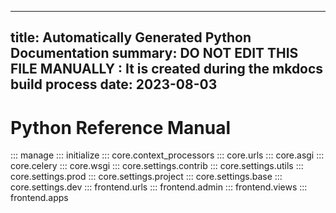 
---
title: Automatically Generated Python Documentation
summary: DO NOT EDIT THIS FILE MANUALLY : It is created during the mkdocs build process
date: 2023-08-03
---

# Python Reference Manual
::: manage
::: initialize
::: core.context_processors
::: core.urls
::: core.asgi
::: core.celery
::: core.wsgi
::: core.settings.contrib
::: core.settings.utils
::: core.settings.prod
::: core.settings.project
::: core.settings.base
::: core.settings.dev
::: frontend.urls
::: frontend.admin
::: frontend.views
::: frontend.apps
